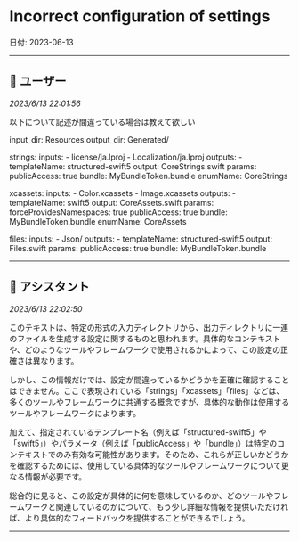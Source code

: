 # Incorrect configuration of settings

日付: 2023-06-13

---

## 👤 ユーザー
*2023/6/13 22:01:56*

以下について記述が間違っている場合は教えて欲しい

input_dir: Resources
output_dir: Generated/

strings:
  inputs:
    - license/ja.lproj
    - Localization/ja.lproj
  outputs:
    - templateName: structured-swift5
      output: CoreStrings.swift
      params:
        publicAccess: true
        bundle: MyBundleToken.bundle
        enumName: CoreStrings

xcassets:
  inputs:
    - Color.xcassets
    - Image.xcassets
  outputs:
    - templateName: swift5
      output: CoreAssets.swift
      params:
        forceProvidesNamespaces: true
        publicAccess: true
        bundle: MyBundleToken.bundle
        enumName: CoreAssets

files:
  inputs:
    - Json/
  outputs:
    - templateName: structured-swift5
      output: Files.swift
      params:
        publicAccess: true
        bundle: MyBundleToken.bundle

---

## 🤖 アシスタント
*2023/6/13 22:02:50*

このテキストは、特定の形式の入力ディレクトリから、出力ディレクトリに一連のファイルを生成する設定に関するものと思われます。具体的なコンテキストや、どのようなツールやフレームワークで使用されるかによって、この設定の正確さは異なります。

しかし、この情報だけでは、設定が間違っているかどうかを正確に確認することはできません。ここで表現されている「strings」「xcassets」「files」などは、多くのツールやフレームワークに共通する概念ですが、具体的な動作は使用するツールやフレームワークによります。

加えて、指定されているテンプレート名（例えば「structured-swift5」や「swift5」）やパラメータ（例えば「publicAccess」や「bundle」）は特定のコンテキストでのみ有効な可能性があります。そのため、これらが正しいかどうかを確認するためには、使用している具体的なツールやフレームワークについて更なる情報が必要です。

総合的に見ると、この設定が具体的に何を意味しているのか、どのツールやフレームワークと関連しているのかについて、もう少し詳細な情報を提供いただければ、より具体的なフィードバックを提供することができるでしょう。

---
